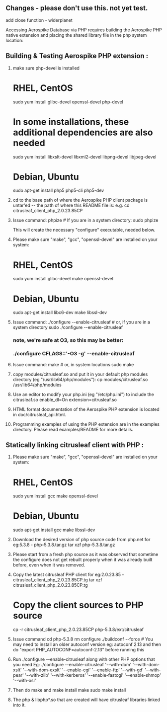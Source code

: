 Changes - please don't use this. not yet test.
---------------------------------------------
add close function - widerplanet


Accessing Aerospike Database via PHP requires building the Aerospike PHP native extension and placing the shared library file in the php system location:

Building & Testing Aerospike PHP extension :
---------------------------------------------
1) make sure php-devel is installed
   # RHEL, CentOS
   sudo yum install glibc-devel openssl-devel php-devel

   # In some installations, these additional dependencies are also needed
   sudo yum install libxslt-devel libxml2-devel libpng-devel libjpeg-devel

   # Debian, Ubuntu
   sudo apt-get install php5 php5-cli php5-dev

2) cd to the base path of where the Aerospike PHP client package is untar'ed -- the path of where this README file is:
   e.g.  cd citrusleaf_client_php_2.0.23.85CP

3) Issue command:
         phpize
             # If you are in a system directory:
         sudo phpize

   This will create the necessary "configure" executable, needed below.

4) Please make sure "make", "gcc", "openssl-devel" are installed on your system:
   # RHEL, CentOS
   sudo yum install glibc-devel make openssl-devel
   # Debian, Ubuntu
   sudo apt-get install libc6-dev make libssl-dev

5) Issue command: 
        ./configure --enable-citrusleaf
            # or, if you are in a system directory
        sudo ./configure --enable-citrusleaf

    ### note, we're safe at O3, so this may be better: 
    ###                   ./configure CFLAGS='-O3 -g' --enable-citrusleaf

6) Issue command:
     make
         # or, in system locations
     sudo make

7) copy modules/citrusleaf.so and put it in your default php modules directory (eg "/usr/lib64/php/modules"):
     cp modules/citrusleaf.so /usr/lib64/php/modules

8) Use an editor to modify your php.ini (eg "/etc/php.ini") to include the citrusleaf.so
     enable_dl=On
     extension=citrusleaf.so

9) HTML format documentation of the Aerospike PHP extension is located in doc/citrusleaf_api.html.

10) Programming examples of using the PHP extension are in the examples directory. Please read examples/README for more details.



Statically linking citrusleaf client with PHP :
-----------------------------------------------

1) Please make sure "make", "gcc", "openssl-devel" are installed on your system:
    # RHEL, CentOS
    sudo yum install gcc make openssl-devel
    # Debian, Ubuntu
    sudo apt-get install gcc make libssl-dev

2) Download the desired version of php source code from php.net for eg:5.3.8 - php-5.3.8.tar.gz
    tar xzf php-5.3.8.tar.gz

3) Please start from a fresh php source as it was observed that sometime the configure does not get rebuilt properly when it was already built before, even when it was removed.

4) Copy the latest citrusleaf PHP client for eg:2.0.23.85 - citrusleaf_client_php_2.0.23.85CP.tg
    tar xzf citrusleaf_client_php_2.0.23.85CP.tg

    # Copy the client sources to PHP source
    cp -r citrusleaf_client_php_2.0.23.85CP php-5.3.8/ext/citrusleaf

5) Issue command
    cd php-5.3.8
    rm configure
    ./buildconf --force     # You may need to install an older autoconf version eg: autoconf 2.13 and then do "export PHP_AUTOCONF=autoconf-2.13" before running this

6) Run ./configure --enable-citrusleaf along with other PHP options that you need
     Eg: ./configure --enable-citrusleaf '--with-dom' '--with-dom-xslt' '--with-dom-exslt' '--enable-cgi' '--enable-ftp' '--with-gd' '--with-pear' '--with-zlib' '--with-kerberos' '--enable-fastcgi' '--enable-shmop' '--with-xsl'

7) Then do make and make install
    make
    sudo make install

8) The php & libphp*.so that are created will have citrusleaf libraries linked into it.
